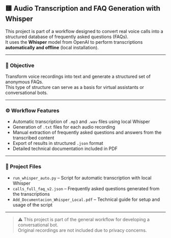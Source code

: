 ## 🟨 Audio Transcription and FAQ Generation with Whisper

This project is part of a workflow designed to convert real voice calls into a structured database of frequently asked questions (FAQs).  
It uses the **Whisper** model from OpenAI to perform transcriptions **automatically and offline** (local installation).

---

### 🎯 Objective

Transform voice recordings into text and generate a structured set of anonymous FAQs.  
This type of structure can serve as a basis for virtual assistants or conversational bots.

---

### ⚙️ Workflow Features

- Automatic transcription of `.mp3` and `.wav` files using local Whisper  
- Generation of `.txt` files for each audio recording  
- Manual extraction of frequently asked questions and answers from the transcribed content  
- Export of results in structured `.json` format  
- Detailed technical documentation included in PDF

---

### 📂 Project Files

- `run_whisper_auto.py` – Script for automatic transcription with local Whisper  
- `calls_full_faq_v2.json` – Frequently asked questions generated from the transcriptions  
- `Add_Documentacion_Whisper_Local.pdf` – Technical guide for setup and usage of the script

---

> ⚠️ This project is part of the general workflow for developing a conversational bot.  
> Original recordings are not included due to privacy concerns.
